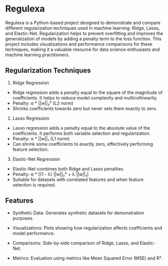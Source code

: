 # Regulexa

Regulexa is a Python-based project designed to demonstrate and compare different regularization techniques used in machine learning: Ridge, Lasso, and Elastic-Net. Regularization helps to prevent overfitting and improves the generalization of models by adding a penalty term to the loss function. This project includes visualizations and performance comparisons for these techniques, making it a valuable resource for data science enthusiasts and machine learning practitioners.

## Regularization Techniques


1. Ridge Regression
- Ridge regression adds a penalty equal to the square of the magnitude of coefficients. It helps to reduce model complexity and multicollinearity.
- Penalty: α * ||w||₂² (L2 norm)
- Shrinks coefficients towards zero but never sets them exactly to zero.


2. Lasso Regression
- Lasso regression adds a penalty equal to the absolute value of the coefficients. It performs both variable selection and regularization.
- Penalty: α * ||w||₁ (L1 norm)
- Can shrink some coefficients to exactly zero, effectively performing feature selection.


3. Elastic-Net Regression
- Elastic-Net combines both Ridge and Lasso penalties.
- Penalty: α * [(1 - λ) ||w||₂² + λ ||w||₁]
- Suitable for datasets with correlated features and when feature selection is required.


## Features

- Synthetic Data: Generates synthetic datasets for demonstration purposes.

- Visualizations: Plots showing how regularization affects coefficients and model performance.

- Comparisons: Side-by-side comparison of Ridge, Lasso, and Elastic-Net.

- Metrics: Evaluation using metrics like Mean Squared Error (MSE) and R².

